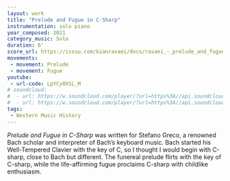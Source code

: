 ```yaml
---
layout: work
title: "Prelude and Fugue in C-Sharp"
instrumentation: solo piano
year_composed: 2021
category_music: Solo
duration: 6'
score_url: https://issuu.com/kianravaei/docs/ravaei_-_prelude_and_fugue_in_c-sharp
movements:
 - movement: Prelude
 - movement: Fugue
youtube:
 - url-code: LpYCy0XSL_M
# soundcloud: 
#  - url: https://w.soundcloud.com/player/?url=https%3A//api.soundcloud.com/tracks/1078662487&color=%23ff5500&auto_play=false&hide_related=false&show_comments=true&show_user=true&show_reposts=false&show_teaser=true&visual=true
#  - url: https://w.soundcloud.com/player/?url=https%3A//api.soundcloud.com/tracks/1078662880&color=%23ff5500&auto_play=false&hide_related=false&show_comments=true&show_user=true&show_reposts=false&show_teaser=true&visual=true
tags:
 - Western Music History
---
```


_Prelude and Fugue in C-Sharp_ was written for Stefano Greco, a renowned Bach scholar and interpreter of Bach’s keyboard music. Bach started his Well-Tempered Clavier with the key of C, so I thought I would begin with C-sharp, close to Bach but different. The funereal prelude flirts with the key of C-sharp, while the life-affirming fugue proclaims C-sharp with childlike enthusiasm.